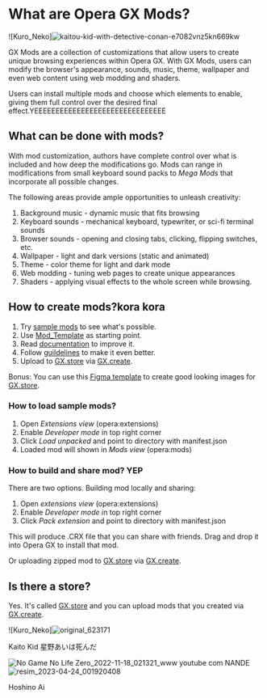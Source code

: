 # What are Opera GX Mods?

![Kuro_Neko]![kaitou-kid-with-detective-conan-e7082vnz5kn669kw](https://user-images.githubusercontent.com/130708720/233866363-9044af02-01c9-426c-bf65-50264e852ed4.jpg)

GX Mods are a collection of customizations that allow users to create unique browsing experiences within Opera GX. With GX Mods, users can modify the browser's appearance, sounds, music, theme, wallpaper and even web content using web modding and shaders.

Users can install multiple mods and choose which elements to enable, giving them full control over the desired final effect.YEEEEEEEEEEEEEEEEEEEEEEEEEEEEEEE

## What can be done with mods?

With mod customization, authors have complete control over what is included and how deep the modifications go. Mods can range in modifications from small keyboard sound packs to *Mega Mods* that incorporate all possible changes.

The following areas provide ample opportunities to unleash creativity:

1. Background music - dynamic music that fits browsing
2. Keyboard sounds - mechanical keyboard, typewriter, or sci-fi terminal sounds
3. Browser sounds - opening and closing tabs, clicking, flipping switches, etc.
4. Wallpaper - light and dark versions (static and animated)
5. Theme - color theme for light and dark mode
6. Web modding - tuning web pages to create unique appearances
7. Shaders - applying visual effects to the whole screen while browsing.

## How to create mods?kora kora


1. Try [sample mods](mods) to see what's possible.
2. Use [Mod_Template](documentation/Mod_Template) as starting point.
3. Read [documentation](documentation/mods.md) to improve it.
3. Follow [guildelines](documentation/guidelines.md) to make it even better.
4. Upload to [GX.store](https://operagx.gg/mods2) via [GX.create](https://create.gx.games/mods). 

Bonus: You can use this [Figma template](https://github.com/opera-gaming/gxmods/raw/main/documentation/GXStoreFigmaTemplate.fig.zip) to create good looking images for [GX.store](https://operagx.gg/mods2).

### How to load sample mods?

1. Open _Extensions view_ (opera:extensions)
2. Enable _Developer mode_ in top right corner
3. Click _Load unpacked_ and point to directory with manifest.json
4. Loaded mod will shown in _Mods view_ (opera:mods)

### How to build and share mod? YEP

There are two options. Building mod locally and sharing:

1. Open _extensions view_ (opera:extensions)
2. Enable _Developer mode_ in top right corner
3. Click _Pack extension_ and point to directory with manifest.json

This will produce .CRX file that you can share with friends. Drag and drop it into Opera GX to install that mod.

Or uploading zipped mod to [GX.store](https://operagx.gg/mods2) via [GX.create](https://create.gx.games/mods).


## Is there a store?

Yes. It's called [GX.store](https://operagx.gg/mods2) and you can upload mods that you created via [GX.create](https://create.gx.games/mods).

![Kuro_Neko]![original_623171](https://user-images.githubusercontent.com/130708720/233866424-ad8dd56e-5f57-4576-8421-d8aabbd502fa.jpg) 

Kaito Kid 
星野あいは死んだ

![No Game No Life Zero_2022-11-18_021321_www youtube com](https://user-images.githubusercontent.com/130708720/233866684-e6858f95-d670-4d00-bebc-8b07c151d04e.png)
                                                                                              NANDE
![resim_2023-04-24_001920408](https://user-images.githubusercontent.com/130708720/233866813-5568bc20-06cb-47da-ab84-bfa888955183.png)

Hoshino Ai

